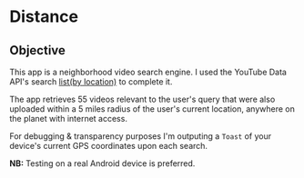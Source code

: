 # Distance


## Objective

This app is a neighborhood video search engine. I used the YouTube Data API's search [list(by location)](https://developers.google.com/youtube/v3/docs/search/list) to complete it.

The app retrieves 55 videos relevant to the user's query that were also uploaded within a 5 miles radius of the user's current location, 
anywhere on the planet with internet access.

For debugging & transparency purposes I'm outputing a ``Toast`` of your device's current GPS coordinates upon each search.

**NB:** Testing on a real Android device is preferred.

